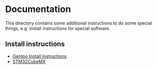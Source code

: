 # Documentation

This directory contains some additional instructions to do some special things, e.g. install instructions for special software.

## Install instructions

* [Gentoo Install Instructions](INSTALL.md)
* [STM32CubeMX](InstallSTM32CubeMX.md)

